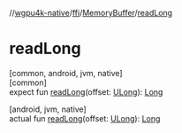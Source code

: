 //[wgpu4k-native](../../../index.md)/[ffi](../index.md)/[MemoryBuffer](index.md)/[readLong](read-long.md)

# readLong

[common, android, jvm, native]\
[common]\
expect fun [readLong](read-long.md)(offset: [ULong](https://kotlinlang.org/api/core/kotlin-stdlib/kotlin/-u-long/index.html)): [Long](https://kotlinlang.org/api/core/kotlin-stdlib/kotlin/-long/index.html)

[android, jvm, native]\
actual fun [readLong](read-long.md)(offset: [ULong](https://kotlinlang.org/api/core/kotlin-stdlib/kotlin/-u-long/index.html)): [Long](https://kotlinlang.org/api/core/kotlin-stdlib/kotlin/-long/index.html)